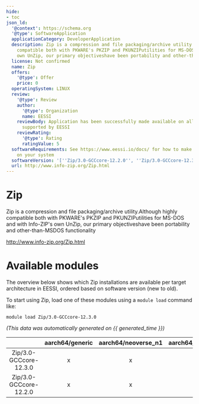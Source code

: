 ```yaml
---
hide:
- toc
json_ld:
  '@context': https://schema.org
  '@type': SoftwareApplication
  applicationCategory: DeveloperApplication
  description: Zip is a compression and file packaging/archive utility.Although highly
    compatible both with PKWARE's PKZIP and PKUNZIPutilities for MS-DOS and with Info-ZIP's
    own UnZip, our primary objectiveshave been portability and other-than-MSDOS functionality
  license: Not confirmed
  name: Zip
  offers:
    '@type': Offer
    price: 0
  operatingSystem: LINUX
  review:
    '@type': Review
    author:
      '@type': Organization
      name: EESSI
    reviewBody: Application has been successfully made available on all architectures
      supported by EESSI
    reviewRating:
      '@type': Rating
      ratingValue: 5
  softwareRequirements: See https://www.eessi.io/docs/ for how to make EESSI available
    on your system
  softwareVersion: '[''Zip/3.0-GCCcore-12.2.0'', ''Zip/3.0-GCCcore-12.3.0'']'
  url: http://www.info-zip.org/Zip.html
---
```


Zip
===


Zip is a compression and file packaging/archive utility.Although highly compatible both with PKWARE's PKZIP and PKUNZIPutilities for MS-DOS and with Info-ZIP's own UnZip, our primary objectiveshave been portability and other-than-MSDOS functionality

http://www.info-zip.org/Zip.html
# Available modules


The overview below shows which Zip installations are available per target architecture in EESSI, ordered based on software version (new to old).

To start using Zip, load one of these modules using a `module load` command like:

```shell
module load Zip/3.0-GCCcore-12.3.0
```

*(This data was automatically generated on {{ generated_time }})*  

| |aarch64/generic|aarch64/neoverse_n1|aarch64/neoverse_v1|aarch64/nvidia/grace|x86_64/generic|x86_64/amd/zen2|x86_64/amd/zen3|x86_64/amd/zen4|x86_64/intel/cascadelake|x86_64/intel/haswell|x86_64/intel/icelake|x86_64/intel/sapphirerapids|x86_64/intel/skylake_avx512|
| :---: | :---: | :---: | :---: | :---: | :---: | :---: | :---: | :---: | :---: | :---: | :---: | :---: | :---: |
|Zip/3.0-GCCcore-12.3.0|x|x|x|x|x|x|x|x|x|x|x|x|x|
|Zip/3.0-GCCcore-12.2.0|x|x|x|x|x|x|x|x|x|x|x|x|x|
